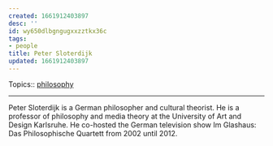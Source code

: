 ```yaml
---
created: 1661912403897
desc: ''
id: wy650dlbgngugxxzztkx36c
tags:
- people
title: Peter Sloterdijk
updated: 1661912403897
---
```

   
Topics::  [philosophy](../../topics/philosophy.md)   
   
   
---   
   
Peter Sloterdijk is a German philosopher and cultural theorist. He is a professor of philosophy and media theory at the University of Art and Design Karlsruhe. He co-hosted the German television show Im Glashaus: Das Philosophische Quartett from 2002 until 2012.